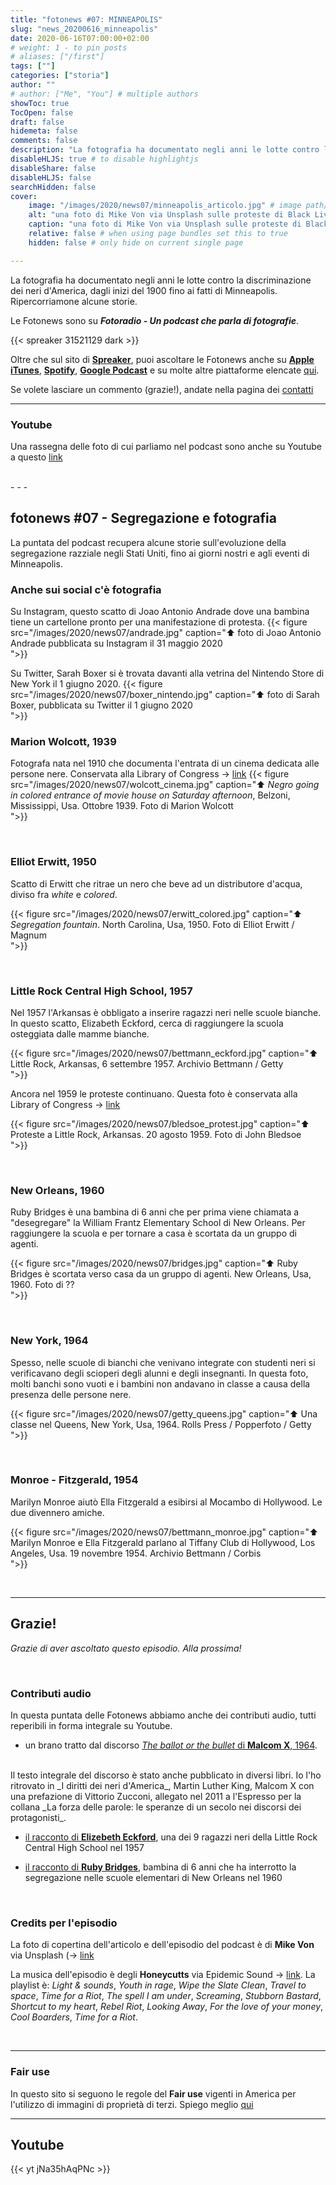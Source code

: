 ```yaml
---
title: "fotonews #07: MINNEAPOLIS"
slug: "news_20200616_minneapolis"
date: 2020-06-16T07:00:00+02:00
# weight: 1 - to pin posts
# aliases: ["/first"]
tags: [""]
categories: ["storia"]
author: ""
# author: ["Me", "You"] # multiple authors
showToc: true
TocOpen: false
draft: false
hidemeta: false
comments: false
description: "La fotografia ha documentato negli anni le lotte contro la discriminazione dei neri d'America, dagli inizi del 1900 fino ai recenti fatti di Minneapolis. Ripercorriamone alcune storie"
disableHLJS: true # to disable highlightjs
disableShare: false
disableHLJS: false
searchHidden: false
cover:
    image: "/images/2020/news07/minneapolis_articolo.jpg" # image path/url
    alt: "una foto di Mike Von via Unsplash sulle proteste di Black Lives Matter" # alt text
    caption: "una foto di Mike Von via Unsplash sulle proteste di Black Lives Matter" # display caption under cover
    relative: false # when using page bundles set this to true
    hidden: false # only hide on current single page

---
```


La fotografia ha documentato negli anni le lotte contro la discriminazione dei neri d'America, dagli inizi del 1900 fino ai fatti di Minneapolis. Ripercorriamone alcune storie.
<!--more-->

Le Fotonews sono su **_Fotoradio - Un podcast che parla di fotografie_**.

{{< spreaker 31521129 dark >}}

Oltre che sul sito di [**Spreaker**](https://www.spreaker.com/user/11400220/tourdumonde), puoi ascoltare le Fotonews anche su
[**Apple iTunes**](https://links.fotoradio.info/apple), [**Spotify**](https://links.fotoradio.info/spotify), [**Google Podcast**](https://links.fotoradio.info/google) e su molte altre piattaforme elencate [qui](/static_page/listen/).

Se volete lasciare un commento (grazie!), andate nella pagina dei [contatti](/contact/)
<br>

- - -

### Youtube

Una rassegna delle foto di cui parliamo nel podcast sono anche su Youtube a questo [link](https://youtu.be/jNa35hAqPNc)

<br>
- - -

## fotonews #07 - Segregazione e fotografia

La puntata del podcast recupera alcune storie sull'evoluzione della segregazione razziale negli Stati Uniti, fino ai giorni nostri e agli eventi di Minneapolis.


### Anche sui social c'è fotografia

Su Instagram, questo scatto di Joao Antonio Andrade dove una bambina tiene un cartellone pronto per una manifestazione di protesta.
{{< figure src="/images/2020/news07/andrade.jpg" caption="⬆︎ foto di Joao Antonio Andrade pubblicata su Instagram il 31 maggio 2020<br> ">}}


Su Twitter, Sarah Boxer si è trovata davanti alla vetrina del Nintendo Store di New York il 1 giugno 2020.
{{< figure src="/images/2020/news07/boxer_nintendo.jpg" caption="⬆︎ foto di Sarah Boxer, pubblicata su Twitter il 1 giugno 2020<br> ">}}
<br>

### Marion Wolcott, 1939

Fotografa nata nel 1910 che documenta l'entrata di un cinema dedicata alle persone nere. Conservata alla Library of Congress -> <a target="blank" href="https://www.loc.gov/pictures/item/2017754826/">link</a>
{{< figure src="/images/2020/news07/wolcott_cinema.jpg" caption="⬆︎ _Negro going in colored entrance of movie house on Saturday afternoon_, Belzoni, Mississippi, Usa. Ottobre 1939. Foto di Marion Wolcott<br> ">}}

<br>

### Elliot Erwitt, 1950

Scatto di Erwitt che ritrae un nero che beve ad un distributore d'acqua, diviso fra _white_ e _colored_.

{{< figure src="/images/2020/news07/erwitt_colored.jpg" caption="⬆︎ _Segregation fountain_. North Carolina, Usa, 1950. Foto di Elliot Erwitt / Magnum<br> ">}}

<br>


### Little Rock Central High School, 1957

Nel 1957 l'Arkansas è obbligato a inserire ragazzi neri nelle scuole bianche. In questo scatto, Elizabeth Eckford, cerca di raggiungere la scuola osteggiata dalle mamme bianche.

{{< figure src="/images/2020/news07/bettmann_eckford.jpg" caption="⬆︎ Little Rock, Arkansas, 6 settembre 1957. Archivio Bettmann / Getty<br> ">}}

Ancora nel 1959 le proteste continuano. Questa foto è conservata alla Library of Congress -> [link](https://www.loc.gov/item/2009632339/)

{{< figure src="/images/2020/news07/bledsoe_protest.jpg" caption="⬆︎ Proteste a Little Rock, Arkansas. 20 agosto 1959. Foto di John Bledsoe<br> ">}}

<br>


### New Orleans, 1960

Ruby Bridges è una bambina di 6 anni che per prima viene chiamata a "desegregare" la William Frantz Elementary School di New Orleans. Per raggiungere la scuola e per tornare a casa è scortata da un gruppo di agenti.

{{< figure src="/images/2020/news07/bridges.jpg" caption="⬆︎ Ruby Bridges è scortata verso casa da un gruppo di agenti. New Orleans, Usa, 1960. Foto di ??<br> ">}}

<br>


### New York, 1964

Spesso, nelle scuole di bianchi che venivano integrate con studenti neri si verificavano degli scioperi degli alunni e degli insegnanti. In questa foto, molti banchi sono vuoti e i bambini non andavano in classe a causa della presenza delle persone nere.

{{< figure src="/images/2020/news07/getty_queens.jpg" caption="⬆︎ Una classe nel Queens, New York, Usa, 1964. Rolls Press / Popperfoto / Getty<br> ">}}

<br>

### Monroe - Fitzgerald, 1954

Marilyn Monroe aiutò Ella Fitzgerald a esibirsi al Mocambo di Hollywood. Le due divennero amiche.

{{< figure src="/images/2020/news07/bettmann_monroe.jpg" caption="⬆︎ Marilyn Monroe e Ella Fitzgerald parlano al Tiffany Club di Hollywood, Los Angeles, Usa. 19 novembre 1954. Archivio Bettmann / Corbis<br> ">}}

<br>

- - -

## Grazie!

_Grazie di aver ascoltato questo episodio. Alla prossima!_

<br>

### Contributi audio

In questa puntata delle Fotonews abbiamo anche dei contributi audio, tutti reperibili in forma integrale su Youtube.

* un brano tratto dal discorso [_The ballot or the bullet_ di **Malcom X**, 1964](https://www.youtube.com/watch?v=GML1ketVPmU).
</br>
Il testo integrale del discorso è stato anche pubblicato in diversi libri. Io l'ho ritrovato in _I diritti dei neri d'America_, Martin Luther King, Malcom X con una prefazione di Vittorio Zucconi, allegato nel 2011 a l'Espresso per la collana _La forza delle parole: le speranze di un secolo nei discorsi dei protagonisti_.

* [il racconto di **Elizebeth Eckford**](https://www.youtube.com/watch?v=CAPOvdOEYE8), una dei 9 ragazzi neri della Little Rock Central High School nel 1957

* [il racconto di **Ruby Bridges**](https://www.youtube.com/watch?v=lyRH_LK8v5c), bambina di 6 anni che ha interrotto la segregazione nelle scuole elementari di New Orleans nel 1960

<br>


<!--
### Citazioni


- Fabrizio Gatti, con le immagini di Massimo Sestini, _Dimmi dove sei_, National Geographic Italia, giugno 2019

Le voci fuori campo sono tratte dal trailer del documentario di National Geographic Channel diretto da Jesús Garcés Lambert andato in onda il 20 giugno 2019 su Sky e poi boh.
-->



<!--
### Errata corrige

Nella prima versione dell'episodio, avevo previsto di chiudere con una clip di Nicolò Govoni che racconta il centro creato da Still I Rise alle porte del campo di Samos.
Poi invece ho preferito inserire la clip dal Tedx dove si parla di volontariato che mi pare più interessante. Quindi non torna il mio discorso in chiusura di puntata. Mi spiace
-->



<!--
### Altri link

- La puntata di **Be My Diary** di Rossella Pivanti citata nell'episodio è ascoltabile a questo (<a target="blank" href="https://www.spreaker.com/user/bemydiary/bmd-s02e10-finito">link</a>)

-->


### Credits per l'episodio

La foto di copertina dell'articolo e dell'episodio del podcast è di **Mike Von** via Unsplash (-> [link](https://unsplash.com/photos/wLY9bHf-KUU)

La musica dell'episodio è degli **Honeycutts** via Epidemic Sound -> [link](https://www.epidemicsound.com/artists/honeycutts).
La playlist è: _Light & sounds_, _Youth in rage_, _Wipe the Slate Clean_, _Travel to space_, _Time for a Riot_, _The spell I am under_, _Screaming_, _Stubborn Bastard_, _Shortcut to my heart_, _Rebel Riot_, _Looking Away_, _For the love of your money_, _Cool Boarders_, _Time for a Riot_.

<br>

- - -


### Fair use

In questo sito si seguono le regole del **Fair use** vigenti in America per l'utilizzo di immagini di proprietà di terzi. Spiego meglio [qui](/static_page/fair_use/)


- - -

## Youtube

{{< yt jNa35hAqPNc >}}
